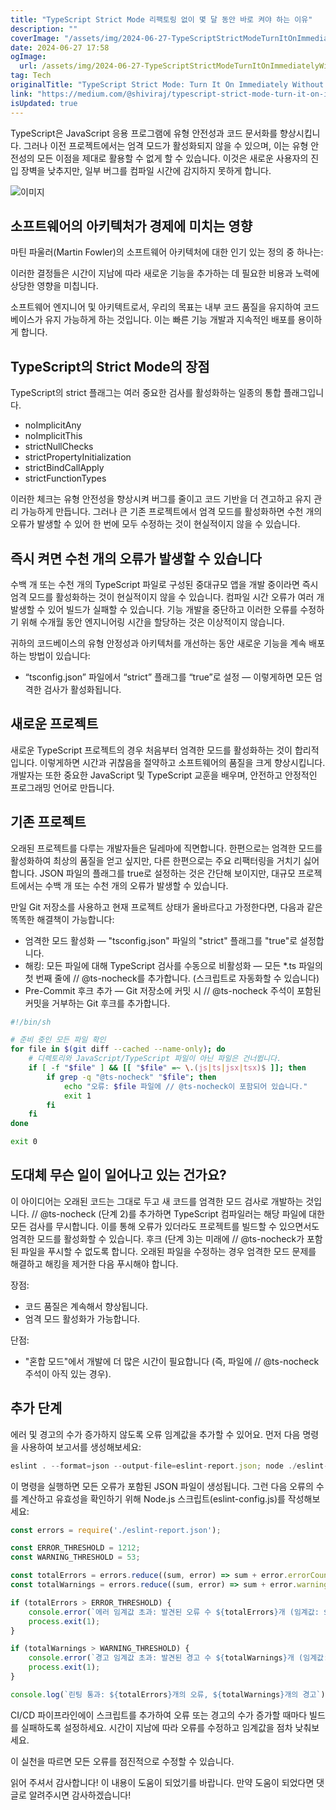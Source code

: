 ```yaml
---
title: "TypeScript Strict Mode 리팩토링 없이 몇 달 동안 바로 켜야 하는 이유"
description: ""
coverImage: "/assets/img/2024-06-27-TypeScriptStrictModeTurnItOnImmediatelyWithoutRefactoringforMonths_0.png"
date: 2024-06-27 17:58
ogImage: 
  url: /assets/img/2024-06-27-TypeScriptStrictModeTurnItOnImmediatelyWithoutRefactoringforMonths_0.png
tag: Tech
originalTitle: "TypeScript Strict Mode: Turn It On Immediately Without Refactoring for Months!"
link: "https://medium.com/@shiviraj/typescript-strict-mode-turn-it-on-immediately-without-refactoring-for-months-1b5a9c4f8af6"
isUpdated: true
---
```





TypeScript은 JavaScript 응용 프로그램에 유형 안전성과 코드 문서화를 향상시킵니다. 그러나 이전 프로젝트에서는 엄격 모드가 활성화되지 않을 수 있으며, 이는 유형 안전성의 모든 이점을 제대로 활용할 수 없게 할 수 있습니다. 이것은 새로운 사용자의 진입 장벽을 낮추지만, 일부 버그를 컴파일 시간에 감지하지 못하게 합니다.

![이미지](/assets/img/2024-06-27-TypeScriptStrictModeTurnItOnImmediatelyWithoutRefactoringforMonths_0.png)

## 소프트웨어의 아키텍처가 경제에 미치는 영향

마틴 파울러(Martin Fowler)의 소프트웨어 아키텍처에 대한 인기 있는 정의 중 하나는:

<div class="content-ad"></div>

이러한 결정들은 시간이 지남에 따라 새로운 기능을 추가하는 데 필요한 비용과 노력에 상당한 영향을 미칩니다.

소프트웨어 엔지니어 및 아키텍트로서, 우리의 목표는 내부 코드 품질을 유지하여 코드베이스가 유지 가능하게 하는 것입니다. 이는 빠른 기능 개발과 지속적인 배포를 용이하게 합니다.

## TypeScript의 Strict Mode의 장점

TypeScript의 strict 플래그는 여러 중요한 검사를 활성화하는 일종의 통합 플래그입니다.

<div class="content-ad"></div>

- noImplicitAny
- noImplicitThis
- strictNullChecks
- strictPropertyInitialization
- strictBindCallApply
- strictFunctionTypes

이러한 체크는 유형 안전성을 향상시켜 버그를 줄이고 코드 기반을 더 견고하고 유지 관리 가능하게 만듭니다. 그러나 큰 기존 프로젝트에서 엄격 모드를 활성화하면 수천 개의 오류가 발생할 수 있어 한 번에 모두 수정하는 것이 현실적이지 않을 수 있습니다.

## 즉시 켜면 수천 개의 오류가 발생할 수 있습니다

수백 개 또는 수천 개의 TypeScript 파일로 구성된 중대규모 앱을 개발 중이라면 즉시 엄격 모드를 활성화하는 것이 현실적이지 않을 수 있습니다. 컴파일 시간 오류가 여러 개 발생할 수 있어 빌드가 실패할 수 있습니다. 기능 개발을 중단하고 이러한 오류를 수정하기 위해 수개월 동안 엔지니어링 시간을 할당하는 것은 이상적이지 않습니다.

<div class="content-ad"></div>

귀하의 코드베이스의 유형 안정성과 아키텍처를 개선하는 동안 새로운 기능을 계속 배포하는 방법이 있습니다:

- “tsconfig.json” 파일에서 “strict” 플래그를 “true”로 설정 — 이렇게하면 모든 엄격한 검사가 활성화됩니다.

## 새로운 프로젝트

새로운 TypeScript 프로젝트의 경우 처음부터 엄격한 모드를 활성화하는 것이 합리적입니다. 이렇게하면 시간과 귀찮음을 절약하고 소프트웨어의 품질을 크게 향상시킵니다. 개발자는 또한 중요한 JavaScript 및 TypeScript 교훈을 배우며, 안전하고 안정적인 프로그래밍 언어로 만듭니다.

<div class="content-ad"></div>

## 기존 프로젝트

오래된 프로젝트를 다루는 개발자들은 딜레마에 직면합니다. 한편으로는 엄격한 모드를 활성화하여 최상의 품질을 얻고 싶지만, 다른 한편으로는 주요 리팩터링을 거치기 싫어합니다. JSON 파일의 플래그를 true로 설정하는 것은 간단해 보이지만, 대규모 프로젝트에서는 수백 개 또는 수천 개의 오류가 발생할 수 있습니다.

만일 Git 저장소를 사용하고 현재 프로젝트 상태가 올바르다고 가정한다면, 다음과 같은 똑똑한 해결책이 가능합니다:

- 엄격한 모드 활성화 — "tsconfig.json" 파일의 "strict" 플래그를 "true"로 설정합니다.
- 해킹: 모든 파일에 대해 TypeScript 검사를 수동으로 비활성화 — 모든 *.ts 파일의 첫 번째 줄에 // @ts-nocheck를 추가합니다. (스크립트로 자동화할 수 있습니다)
- Pre-Commit 후크 추가 — Git 저장소에 커밋 시 // @ts-nocheck 주석이 포함된 커밋을 거부하는 Git 후크를 추가합니다.

<div class="content-ad"></div>

```bash
#!/bin/sh

# 준비 중인 모든 파일 확인
for file in $(git diff --cached --name-only); do
    # 디렉토리와 JavaScript/TypeScript 파일이 아닌 파일은 건너뜁니다.
    if [ -f "$file" ] && [[ "$file" =~ \.(js|ts|jsx|tsx)$ ]]; then
        if grep -q "@ts-nocheck" "$file"; then
            echo "오류: $file 파일에 // @ts-nocheck이 포함되어 있습니다."
            exit 1
        fi
    fi
done

exit 0
```

## 도대체 무슨 일이 일어나고 있는 건가요?

이 아이디어는 오래된 코드는 그대로 두고 새 코드를 엄격한 모드 검사로 개발하는 것입니다. // @ts-nocheck (단계 2)를 추가하면 TypeScript 컴파일러는 해당 파일에 대한 모든 검사를 무시합니다. 이를 통해 오류가 있더라도 프로젝트를 빌드할 수 있으면서도 엄격한 모드를 활성화할 수 있습니다. 후크 (단계 3)는 미래에 // @ts-nocheck가 포함된 파일을 푸시할 수 없도록 합니다. 오래된 파일을 수정하는 경우 엄격한 모드 문제를 해결하고 해킹을 제거한 다음 푸시해야 합니다.

장점:

<div class="content-ad"></div>

- 코드 품질은 계속해서 향상됩니다.
- 엄격 모드 활성화가 가능합니다.

단점:

- "혼합 모드"에서 개발에 더 많은 시간이 필요합니다 (즉, 파일에 // @ts-nocheck 주석이 아직 있는 경우).

## 추가 단계

<div class="content-ad"></div>

에러 및 경고의 수가 증가하지 않도록 오류 임계값을 추가할 수 있어요. 먼저 다음 명령을 사용하여 보고서를 생성해보세요:

```js
eslint . --format=json --output-file=eslint-report.json; node ./eslint-config.js
```

이 명령을 실행하면 모든 오류가 포함된 JSON 파일이 생성됩니다. 그런 다음 오류의 수를 계산하고 유효성을 확인하기 위해 Node.js 스크립트(eslint-config.js)를 작성해보세요:

```js
const errors = require('./eslint-report.json');

const ERROR_THRESHOLD = 1212;
const WARNING_THRESHOLD = 53;

const totalErrors = errors.reduce((sum, error) => sum + error.errorCount, 0);
const totalWarnings = errors.reduce((sum, error) => sum + error.warningCount, 0);

if (totalErrors > ERROR_THRESHOLD) {
    console.error(`에러 임계값 초과: 발견된 오류 수 ${totalErrors}개 (임계값: ${ERROR_THRESHOLD})`);
    process.exit(1);
}

if (totalWarnings > WARNING_THRESHOLD) {
    console.error(`경고 임계값 초과: 발견된 경고 수 ${totalWarnings}개 (임계값: ${WARNING_THRESHOLD})`);
    process.exit(1);
}

console.log(`린팅 통과: ${totalErrors}개의 오류, ${totalWarnings}개의 경고`);
```

<div class="content-ad"></div>

CI/CD 파이프라인에이 스크립트를 추가하여 오류 또는 경고의 수가 증가할 때마다 빌드를 실패하도록 설정하세요. 시간이 지남에 따라 오류를 수정하고 임계값을 점차 낮춰보세요.

이 실천을 따르면 모든 오류를 점진적으로 수정할 수 있습니다.

읽어 주셔서 감사합니다! 이 내용이 도움이 되었기를 바랍니다. 만약 도움이 되었다면 댓글로 알려주시면 감사하겠습니다!